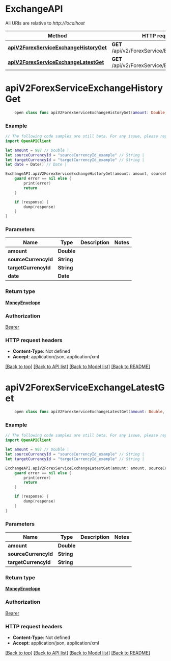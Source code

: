 # ExchangeAPI

All URIs are relative to *http://localhost*

Method | HTTP request | Description
------------- | ------------- | -------------
[**apiV2ForexServiceExchangeHistoryGet**](ExchangeAPI.md#apiv2forexserviceexchangehistoryget) | **GET** /api/v2/ForexService/Exchange/History | 
[**apiV2ForexServiceExchangeLatestGet**](ExchangeAPI.md#apiv2forexserviceexchangelatestget) | **GET** /api/v2/ForexService/Exchange/Latest | 


# **apiV2ForexServiceExchangeHistoryGet**
```swift
    open class func apiV2ForexServiceExchangeHistoryGet(amount: Double, sourceCurrencyId: String, targetCurrencyId: String, date: Date, completion: @escaping (_ data: MoneyEnvelope?, _ error: Error?) -> Void)
```



### Example
```swift
// The following code samples are still beta. For any issue, please report via http://github.com/OpenAPITools/openapi-generator/issues/new
import OpenAPIClient

let amount = 987 // Double | 
let sourceCurrencyId = "sourceCurrencyId_example" // String | 
let targetCurrencyId = "targetCurrencyId_example" // String | 
let date = Date() // Date | 

ExchangeAPI.apiV2ForexServiceExchangeHistoryGet(amount: amount, sourceCurrencyId: sourceCurrencyId, targetCurrencyId: targetCurrencyId, date: date) { (response, error) in
    guard error == nil else {
        print(error)
        return
    }

    if (response) {
        dump(response)
    }
}
```

### Parameters

Name | Type | Description  | Notes
------------- | ------------- | ------------- | -------------
 **amount** | **Double** |  | 
 **sourceCurrencyId** | **String** |  | 
 **targetCurrencyId** | **String** |  | 
 **date** | **Date** |  | 

### Return type

[**MoneyEnvelope**](MoneyEnvelope.md)

### Authorization

[Bearer](../README.md#Bearer)

### HTTP request headers

 - **Content-Type**: Not defined
 - **Accept**: application/json, application/xml

[[Back to top]](#) [[Back to API list]](../README.md#documentation-for-api-endpoints) [[Back to Model list]](../README.md#documentation-for-models) [[Back to README]](../README.md)

# **apiV2ForexServiceExchangeLatestGet**
```swift
    open class func apiV2ForexServiceExchangeLatestGet(amount: Double, sourceCurrencyId: String, targetCurrencyId: String, completion: @escaping (_ data: MoneyEnvelope?, _ error: Error?) -> Void)
```



### Example
```swift
// The following code samples are still beta. For any issue, please report via http://github.com/OpenAPITools/openapi-generator/issues/new
import OpenAPIClient

let amount = 987 // Double | 
let sourceCurrencyId = "sourceCurrencyId_example" // String | 
let targetCurrencyId = "targetCurrencyId_example" // String | 

ExchangeAPI.apiV2ForexServiceExchangeLatestGet(amount: amount, sourceCurrencyId: sourceCurrencyId, targetCurrencyId: targetCurrencyId) { (response, error) in
    guard error == nil else {
        print(error)
        return
    }

    if (response) {
        dump(response)
    }
}
```

### Parameters

Name | Type | Description  | Notes
------------- | ------------- | ------------- | -------------
 **amount** | **Double** |  | 
 **sourceCurrencyId** | **String** |  | 
 **targetCurrencyId** | **String** |  | 

### Return type

[**MoneyEnvelope**](MoneyEnvelope.md)

### Authorization

[Bearer](../README.md#Bearer)

### HTTP request headers

 - **Content-Type**: Not defined
 - **Accept**: application/json, application/xml

[[Back to top]](#) [[Back to API list]](../README.md#documentation-for-api-endpoints) [[Back to Model list]](../README.md#documentation-for-models) [[Back to README]](../README.md)

